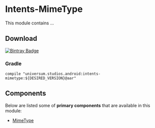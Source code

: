 Intents-MimeType
===============

This module contains ...

## Download ##
[![Bintray Badge](https://api.bintray.com/packages/universum-studios/android/universum.studios.android%3Aintents/images/download.svg)](https://bintray.com/universum-studios/android/universum.studios.android%3Aintents/_latestVersion)

### Gradle ###

    compile "universum.studios.android:intents-mimetype:${DESIRED_VERSION}@aar"
    
## Components ##

Below are listed some of **primary components** that are available in this module:

- [MimeType](https://github.com/universum-studios/android_intents/blob/master/library-mimetype/src/main/java/universum/studios/android/intent/MimeType.java)

